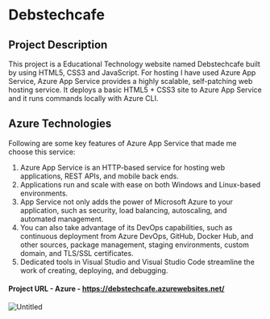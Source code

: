 # Debstechcafe
## Project Description

This project is a Educational Technology website named Debstechcafe built by using HTML5, CSS3 and JavaScript. For hosting I have used Azure App Service, Azure App Service provides a highly scalable, self-patching web hosting service. It deploys a basic HTML5 + CSS3 site to Azure App Service and it runs commands locally with Azure CLI.
## Azure Technologies
Following are some key features of Azure App Service that made me choose this service:
1. Azure App Service is an HTTP-based service for hosting web applications, REST APIs, and mobile back ends. 
2. Applications run and scale with ease on both Windows and Linux-based environments. 
3. App Service not only adds the power of Microsoft Azure to your application, such as security, load balancing, autoscaling, and automated management.
4. You can also take advantage of its DevOps capabilities, such as continuous deployment from Azure DevOps, GitHub, Docker Hub, and other sources, package management, staging environments, custom domain, and TLS/SSL certificates.
5. Dedicated tools in Visual Studio and Visual Studio Code streamline the work of creating, deploying, and debugging.
#### Project URL - Azure - https://debstechcafe.azurewebsites.net/
![Untitled](https://user-images.githubusercontent.com/60229413/160076377-9ca456e7-966a-43b9-99e3-675784e72aab.png)
